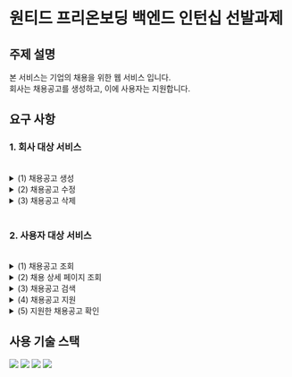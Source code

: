<h1>원티드 프리온보딩 백엔드 인턴십 선발과제</h1>

<h2>주제 설명</h2>
본 서비스는 기업의 채용을 위한 웹 서비스 입니다.<br>
회사는 채용공고를 생성하고, 이에 사용자는 지원합니다.

<h2>요구 사항</h2>
<h3>1. 회사 대상 서비스</h3><br>

<details>
   <summary>
      (1) 채용공고 생성
   </summary>
   <img src="https://github.com/Kim-Sang-Hun/wanted-pre-onboarding-backend/assets/119822465/7136fa28-1e9f-4ead-ba61-9f0ae42e21b1">

</details>
<details>
   <summary>
      (2) 채용공고 수정
   </summary>
   <img src="https://github.com/Kim-Sang-Hun/wanted-pre-onboarding-backend/assets/119822465/57905ff6-ccc5-4e8e-a447-df65c535feaa">

</details>
<details>
   <summary>
      (3) 채용공고 삭제
   </summary>
   <img src="https://github.com/Kim-Sang-Hun/wanted-pre-onboarding-backend/assets/119822465/fcada026-acfb-4054-bce9-08d733190ae5">

</details>
<br>
<h3>2. 사용자 대상 서비스</h3><br>
<details>
   <summary>
      (1) 채용공고 조회
   </summary>
   <img src="https://github.com/Kim-Sang-Hun/wanted-pre-onboarding-backend/assets/119822465/089741d9-6e7a-46fc-a992-d75a343f228a">

</details>
<details>
   <summary>
      (2) 채용 상세 페이지 조회
   </summary>
   <img src="https://github.com/Kim-Sang-Hun/wanted-pre-onboarding-backend/assets/119822465/41066ded-b413-495b-9ae5-14cda87d6231">

</details>
<details>
   <summary>
      (3) 채용공고 검색
   </summary>
</details>
<details>
   <summary>
      (4) 채용공고 지원
   </summary>
   <img src="https://github.com/Kim-Sang-Hun/wanted-pre-onboarding-backend/assets/119822465/f2b6901a-7b80-43d6-a657-811e085363ef">

</details>
<details>
   <summary>
      (5) 지원한 채용공고 확인
   </summary>
   <img src="https://github.com/Kim-Sang-Hun/wanted-pre-onboarding-backend/assets/119822465/205ee83e-daf7-4f4f-a962-25c18ce1e90c">

</details>


<h2>사용 기술 스택</h2>
    <img src="https://img.shields.io/badge/Java-ED8B00?style=for-the-badge&logo=openjdk&logoColor=white">
    <img src="https://img.shields.io/badge/Spring-6DB33F?style=for-the-badge&logo=spring&logoColor=white">
    <img src="https://img.shields.io/badge/MariaDB-003545?style=for-the-badge&logo=mariadb&logoColor=white">
    <img src="https://img.shields.io/badge/Hibernate-59666C?style=for-the-badge&logo=Hibernate&logoColor=white">

